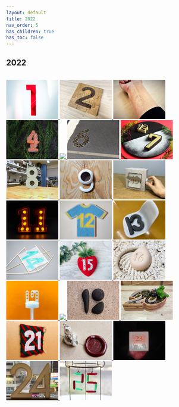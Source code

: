 ```yaml
---
layout: default
title: 2022
nav_order: 5
has_children: true
has_toc: false
---
```


## 2022

<br><a href="https://fablabsendai.github.io/acc/2022/1201.html" title="2022/12/01">
<img src="../assets/2022/1201/top.jpg" width="140px">
</a>
<a href="https://fablabsendai.github.io/acc/2022/1202.html" title="2022/12/02">
<img src="../assets/2022/1202/top.jpg" width="140px">
</a>
<a href="https://fablabsendai.github.io/acc/2022/1203.html" title="2022/12/03">
<img src="../assets/2022/1203/top.jpg" width="140px">
</a>
<a href="https://fablabsendai.github.io/acc/2022/1204.html" title="2022/12/04">
<img src="../assets/2022/1204/top.jpg" width="140px">
</a>
<a href="https://fablabsendai.github.io/acc/2022/1205.html" title="2022/12/05">
<img src="../assets/2022/1205/top.jpg" width="140px">
</a>
<a href="https://fablabsendai.github.io/acc/2022/1206.html" title="2022/12/06">
<img src="../assets/2022/1206/top.jpg" width="140px">
</a>
<a href="https://fablabsendai.github.io/acc/2022/1207.html" title="2022/12/07">
<img src="../assets/2022/1207/top.jpg" width="140px">
</a>
<a href="https://fablabsendai.github.io/acc/2022/1208.html" title="2022/12/08">
<img src="../assets/2022/1208/top.jpg" width="140px">
</a>
<a href="https://fablabsendai.github.io/acc/2022/1209.html" title="2022/12/09">
<img src="../assets/2022/1209/top.jpg" width="140px">
</a>
<a href="https://fablabsendai.github.io/acc/2022/1210.html" title="2022/12/10">
<img src="../assets/2022/1210/top.jpg" width="140px">
</a>
<a href="https://fablabsendai.github.io/2022/1211.html" title="2022/12/11">
<img src="../assets/2022/1211/top.jpg" width="140px">
</a>
<a href="https://fablabsendai.github.io/acc/2022/1212.html" title="2022/12/12">
<img src="../assets/2022/1212/top.jpg" width="140px">
</a>
<a href="https://fablabsendai.github.io/acc/2022/1213.html" title="2022/12/13">
<img src="../assets/2022/1213/top.jpg" width="140px">
</a>
<a href="https://fablabsendai.github.io/acc/2022/1214.html" title="2022/12/14">
<img src="../assets/2022/1214/top.jpg" width="140px">
</a>
<a href="https://fablabsendai.github.io/acc/2022/1215.html" title="2022/12/15">
<img src="../assets/2022/1215/top.jpg" width="140px">
</a>
<a href="https://fablabsendai.github.io/acc/2022/1216.html" title="2022/12/16">
<img src="../assets/2022/1216/top.jpg" width="140px">
</a>
<a href="https://fablabsendai.github.io/acc/2022/1217.html" title="2022/12/17">
<img src="../assets/2022/1217/top.jpg" width="140px">
</a>
<a href="https://fablabsendai.github.io/acc/2022/1218.html" title="2022/12/18">
<img src="../assets/2022/1218/top.jpg" width="140px">
</a>
<a href="https://fablabsendai.github.io/acc/2022/1219.html" title="2022/12/19">
<img src="../assets/2022/1219/top.jpg" width="140px">
</a>
<a href="https://fablabsendai.github.io/acc/2022/1220.html" title="2022/12/20">
<img src="../assets/2022/1220/top.jpg" width="140px">
</a>
<a href="https://fablabsendai.github.io/acc/2022/1221.html" title="2022/12/21">
<img src="../assets/2022/1221/top.jpg" width="140px">
</a>
<a href="https://fablabsendai.github.io/acc/2022/1222.html" title="2022/12/22">
<img src="../assets/2022/1222/top.jpg" width="140px">
</a>
<a href="https://fablabsendai.github.io/acc/2022/1223.html" title="2022/12/23">
<img src="../assets/2022/1223/top.jpg" width="140px">
</a>
<a href="https://fablabsendai.github.io/acc/2022/1224.html" title="2022/12/24">
<img src="../assets/2022/1224/top.jpg" width="140px">
</a>
<a href="https://fablabsendai.github.io/acc/2022/1225.html" title="2022/12/25">
<img src="../assets/2022/1225/top.jpg" width="140px">
</a>

<br>

<br><br>